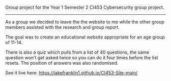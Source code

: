 Group project for the Year 1 Semester 2 CI453 Cybersecurity group project. 

****************************

As a group we decided to leave the the website to me while the other group members assisted with the research and group report. 

The goal was to create an educational website appropriate for an age group of 11-14.

There is also a quiz which pulls from a list of 40 questions, the same question won't get asked twice so you can do it four times before the list resets. The position of answers was also randomised.

See it live here: https://jakefranklin1.github.io/CI453-Site-main/
